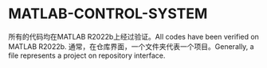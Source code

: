 # MATLAB-CONTROL-SYSTEM
所有的代码均在MATLAB R2022b上经过验证。All codes have been verified on MATLAB R2022b.
通常，在仓库界面，一个文件夹代表一个项目。Generally, a file represents a project on repository interface.
